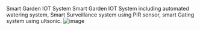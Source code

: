 Smart Garden IOT System
Smart Garden IOT System including automated watering system, Smart Surveillance system using PIR sensor, smart Gating system using ultsonic.
![image](https://user-images.githubusercontent.com/98729146/180635872-b0eb27e6-807c-4be7-8d77-8b8f097053e9.png)
